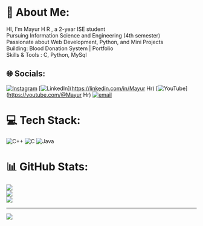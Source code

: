 # 💫 About Me:
HI, I'm Mayur H R , a 2-year ISE student<br>Pursuing Information Science and Engineering (4th semester)<br>Passionate about Web Development, Python, and Mini Projects<br>Building: Blood Donation System | Portfolio<br>Skills & Tools : C, Python, MySql


## 🌐 Socials:
[![Instagram](https://img.shields.io/badge/Instagram-%23E4405F.svg?logo=Instagram&logoColor=white)](https://instagram.com/mayur._.hr._.17) [![LinkedIn](https://img.shields.io/badge/LinkedIn-%230077B5.svg?logo=linkedin&logoColor=white)](https://linkedin.com/in/Mayur Hr) [![YouTube](https://img.shields.io/badge/YouTube-%23FF0000.svg?logo=YouTube&logoColor=white)](https://youtube.com/@Mayur Hr) [![email](https://img.shields.io/badge/Email-D14836?logo=gmail&logoColor=white)](mailto:mayurhr57@gmail.com) 

# 💻 Tech Stack:
![C++](https://img.shields.io/badge/c++-%2300599C.svg?style=for-the-badge&logo=c%2B%2B&logoColor=white) ![C](https://img.shields.io/badge/c-%2300599C.svg?style=for-the-badge&logo=c&logoColor=white) ![Java](https://img.shields.io/badge/java-%23ED8B00.svg?style=for-the-badge&logo=openjdk&logoColor=white)
# 📊 GitHub Stats:
![](https://github-readme-stats.vercel.app/api?username=Mayurhr&theme=dark&hide_border=false&include_all_commits=false&count_private=false)<br/>
![](https://nirzak-streak-stats.vercel.app/?user=Mayurhr&theme=dark&hide_border=false)<br/>
![](https://github-readme-stats.vercel.app/api/top-langs/?username=Mayurhr&theme=dark&hide_border=false&include_all_commits=false&count_private=false&layout=compact)

---
[![](https://visitcount.itsvg.in/api?id=Mayurhr&icon=0&color=0)](https://visitcount.itsvg.in)

<!-- Proudly created with GPRM ( https://gprm.itsvg.in ) -->

